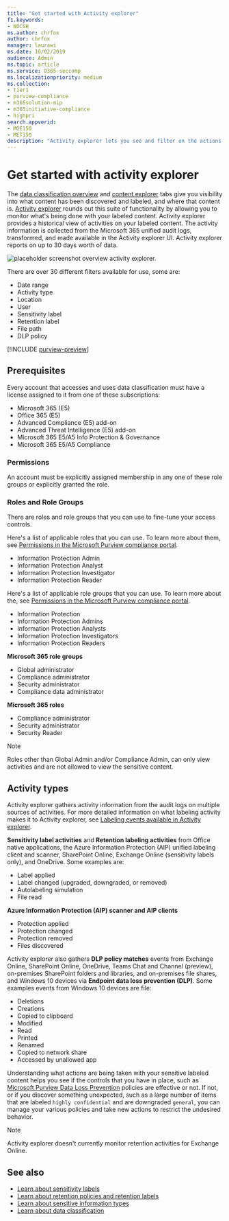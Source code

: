 ```yaml
---
title: "Get started with Activity explorer"
f1.keywords:
- NOCSH
ms.author: chrfox
author: chrfox
manager: laurawi
ms.date: 10/02/2019
audience: Admin
ms.topic: article
ms.service: O365-seccomp
ms.localizationpriority: medium
ms.collection:
- tier1 
- purview-compliance
- m365solution-mip
- m365initiative-compliance
- highpri
search.appverid: 
- MOE150
- MET150
description: "Activity explorer lets you see and filter on the actions users are taking on your labeled content."
---
```


# Get started with activity explorer

The [data classification overview](data-classification-overview.md) and [content explorer](data-classification-content-explorer.md) tabs give you visibility into what content has been discovered and labeled, and where that content is. [Activity explorer](https://compliance.microsoft.com/dataclassification?viewid=activitiesexplorer) rounds out this suite of functionality by allowing you to monitor what's being done with your labeled content. Activity explorer provides a historical view of activities on your labeled content. The activity information is collected from the Microsoft 365 unified audit logs, transformed, and made available in the Activity explorer UI. Activity explorer reports on up to 30 days worth of data.

![placeholder screenshot overview activity explorer.](../media/data-classification-activity-explorer-1.png)

There are over 30 different filters available for use, some are:

- Date range
- Activity type
- Location
- User
- Sensitivity label
- Retention label
- File path
- DLP policy



[!INCLUDE [purview-preview](../includes/purview-preview.md)]

## Prerequisites

Every account that accesses and uses data classification must have a license assigned to it from one of these subscriptions:

- Microsoft 365 (E5)
- Office 365 (E5)
- Advanced Compliance (E5) add-on
- Advanced Threat Intelligence (E5) add-on
- Microsoft 365 E5/A5 Info Protection & Governance
- Microsoft 365 E5/A5 Compliance

### Permissions

An account must be explicitly assigned membership in any one of these role groups or explicitly granted the role.

### Roles and Role Groups

There are roles and role groups that you can use to fine-tune your access controls.

Here's a list of applicable roles that you can use. To learn more about them, see [Permissions in the Microsoft Purview compliance portal](microsoft-365-compliance-center-permissions.md).

- Information Protection Admin
- Information Protection Analyst
- Information Protection Investigator
- Information Protection Reader

Here's a list of applicable role groups that you can use. To learn more about the, see [Permissions in the Microsoft Purview compliance portal](microsoft-365-compliance-center-permissions.md).

- Information Protection
- Information Protection Admins
- Information Protection Analysts
- Information Protection Investigators
- Information Protection Readers

<!--
> [!IMPORTANT]
> Access to Activity explorer via the Security Reader or Device Management role groups or other has been removed--> 

**Microsoft 365 role groups**

- Global administrator
- Compliance administrator
- Security administrator
- Compliance data administrator

**Microsoft 365 roles**

- Compliance administrator
- Security administrator
- Security Reader

> [!NOTE]
> Roles other than Global Admin and/or Compliance Admin, can only view activities and are not allowed to view the sensitive content.

## Activity types

Activity explorer gathers activity information from the audit logs on multiple sources of activities. For more detailed information on what labeling activity makes it to Activity explorer, see [Labeling events available in Activity explorer](data-classification-activity-explorer-available-events.md).

**Sensitivity label activities** and **Retention labeling activities** from Office native applications, the Azure Information Protection (AIP) unified labeling client and scanner, SharePoint Online, Exchange Online (sensitivity labels only), and OneDrive. Some examples are:

- Label applied
- Label changed (upgraded, downgraded, or removed)
- Autolabeling simulation
- File read

**Azure Information Protection (AIP) scanner and AIP clients**

- Protection applied
- Protection changed
- Protection removed
- Files discovered

Activity explorer also gathers **DLP policy matches** events from Exchange Online, SharePoint Online, OneDrive, Teams Chat and Channel (preview), on-premises SharePoint folders and libraries, and on-premises file shares, and Windows 10 devices via **Endpoint data loss prevention (DLP)**. Some examples events from Windows 10 devices are file:

- Deletions
- Creations
- Copied to clipboard
- Modified
- Read
- Printed
- Renamed
- Copied to network share
- Accessed by unallowed app 

Understanding what actions are being taken with your sensitive labeled content helps you see if the controls that you have in place, such as [Microsoft Purview Data Loss Prevention](dlp-learn-about-dlp.md) policies are effective or not. If not, or if you discover something unexpected, such as a large number of items that are labeled `highly confidential` and are downgraded `general`, you can manage your various policies and take new actions to restrict the undesired behavior.

> [!NOTE]
> Activity explorer doesn't currently monitor retention activities for Exchange Online.

## See also

- [Learn about sensitivity labels](sensitivity-labels.md)
- [Learn about retention policies and retention labels](retention.md)
- [Learn about sensitive information types](sensitive-information-type-learn-about.md)
- [Learn about data classification](data-classification-overview.md)
